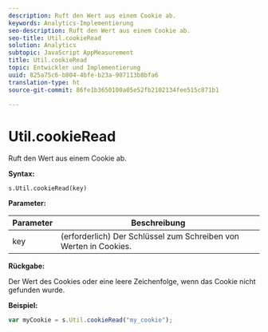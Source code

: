 ```yaml
---
description: Ruft den Wert aus einem Cookie ab.
keywords: Analytics-Implementierung
seo-description: Ruft den Wert aus einem Cookie ab.
seo-title: Util.cookieRead
solution: Analytics
subtopic: JavaScript AppMeasurement
title: Util.cookieRead
topic: Entwickler und Implementierung
uuid: 825a75c6-b804-4bfe-b23a-907113b8bfa6
translation-type: ht
source-git-commit: 86fe1b3650100a05e52fb2102134fee515c871b1

---
```



# Util.cookieRead

Ruft den Wert aus einem Cookie ab.

**Syntax:**

```
s.Util.cookieRead(key)
```

**Parameter:**

| Parameter | Beschreibung |
|---|---|
| key | (erforderlich) Der Schlüssel zum Schreiben von Werten in Cookies. |

**Rückgabe:**

Der Wert des Cookies oder eine leere Zeichenfolge, wenn das Cookie nicht gefunden wurde.

**Beispiel:**

```js
var myCookie = s.Util.cookieRead("my_cookie");
```

